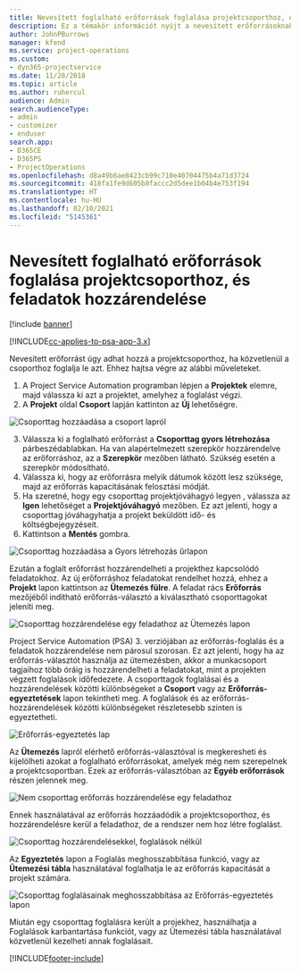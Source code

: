 ```yaml
---
title: Nevesített foglalható erőforrások foglalása projektcsoporthoz, és feladatok hozzárendelése
description: Ez a témakör információt nyújt a nevesített erőforrásoknak a projektcsoportokhoz való foglalásáról, és a feladatokhoz való hozzárendeléséről.
author: JohnPBurrows
manager: kfend
ms.service: project-operations
ms.custom:
- dyn365-projectservice
ms.date: 11/28/2018
ms.topic: article
ms.author: ruhercul
audience: Admin
search.audienceType:
- admin
- customizer
- enduser
search.app:
- D365CE
- D365PS
- ProjectOperations
ms.openlocfilehash: d8a49b6ae8423cb99c710e40704475b4a71d3724
ms.sourcegitcommit: 418fa1fe9d605b8faccc2d5dee1b04b4e753f194
ms.translationtype: HT
ms.contentlocale: hu-HU
ms.lasthandoff: 02/10/2021
ms.locfileid: "5145361"
---
```

# <a name="book-named-bookable-resources-to-a-project-team-and-assign-tasks"></a>Nevesített foglalható erőforrások foglalása projektcsoporthoz, és feladatok hozzárendelése 

[!include [banner](../includes/psa-now-project-operations.md)]

[!INCLUDE[cc-applies-to-psa-app-3.x](../includes/cc-applies-to-psa-app-3x.md)]

Nevesített erőforrást úgy adhat hozzá a projektcsoporthoz, ha közvetlenül a csoporthoz foglalja le azt. Ehhez hajtsa végre az alábbi műveleteket.

1. A Project Service Automation programban lépjen a **Projektek** elemre, majd válassza ki azt a projektet, amelyhez a foglalást végzi.
2. A **Projekt** oldal **Csoport** lapján kattinton az **Új** lehetőségre. 

![Csoporttag hozzáadása a csoport lapról](media/RM-how-to-1.png)

3. Válassza ki a foglalható erőforrást a **Csoporttag gyors létrehozása** párbeszédablabkan. Ha van alapértelmezett szerepkör hozzárendelve az erőforráshoz, az a **Szerepkör** mezőben látható. Szükség esetén a szerepkör módosítható. 
4. Válassza ki, hogy az erőforrásra melyik dátumok között lesz szüksége, majd az erőforrás kapacitásának felosztási módját. 
5. Ha szeretné, hogy egy csoporttag projektjóváhagyó legyen , válassza az **Igen** lehetőséget a **Projektjóváhagyó** mezőben. Ez azt jelenti, hogy a csoporttag jóváhagyhatja a projekt beküldött idő- és költségbejegyzéseit. 
6. Kattintson a **Mentés** gombra.

![Csoporttag hozzáadása a Gyors létrehozás űrlapon](media/RM-how-to-2.png)


Ezután a foglalt erőforrást hozzárendelheti a projekthez kapcsolódó feladatokhoz. Az új erőforráshoz feladatokat rendelhet hozzá, ehhez a **Projekt** lapon kattintson az **Ütemezés fülre**. A feladat rács **Erőforrás** mezőjéből indítható erőforrás-választó a kiválasztható csoporttagokat jeleníti meg.

![Csoporttag hozzárendelése egy feladathoz az Ütemezés lapon](media/RM-how-to-3.png)

Project Service Automation (PSA) 3. verziójában az erőforrás-foglalás és a feladatok hozzárendelése nem párosul szorosan. Ez azt jelenti, hogy ha az erőforrás-választót használja az ütemezésben, akkor a munkacsoport tagjaihoz több óráig is hozzárendelheti a feladatokat, mint a projekten végzett foglalások időfedezete.
A csoporttagok foglalásai és a hozzárendelések közötti különbségeket a **Csoport** vagy az **Erőforrás-egyeztetések** lapon tekintheti meg. A foglalások és az erőforrás-hozzárendelések közötti különbségeket részletesebb szinten is egyeztetheti.

![Erőforrás-egyeztetés lap](media/RM-how-to-4.png)

Az **Ütemezés** lapról elérhető erőforrás-választóval is megkeresheti és kijelölheti azokat a foglalható erőforrásokat, amelyek még nem szerepelnek a projektcsoportban. Ezek az erőforrás-választóban az **Egyéb erőforrások** részen jelennek meg.

![Nem csoporttag erőforrás hozzárendelése egy feladathoz](media/RM-how-to-5.png)

Ennek használatával az erőforrás hozzáadódik a projektcsoporthoz, és hozzárendelésre kerül a feladathoz, de a rendszer nem hoz létre foglalást.

![Csoporttag hozzárendelésekkel, foglalások nélkül](media/RM-how-to-6.png)

Az **Egyeztetés** lapon a Foglalás meghosszabbítása funkció, vagy az **Ütemezési tábla** használatával foglalhatja le az erőforrás kapacitását a projekt számára.

![Csoporttag foglalásainak meghosszabbítása az Erőforrás-egyeztetés lapon](media/RM-how-to-7.png)

Miután egy csoporttag foglalásra került a projekhez, használhatja a Foglalások karbantartása funkciót, vagy az Ütemezési tábla használatával közvetlenül kezelheti annak foglalásait.


[!INCLUDE[footer-include](../includes/footer-banner.md)]